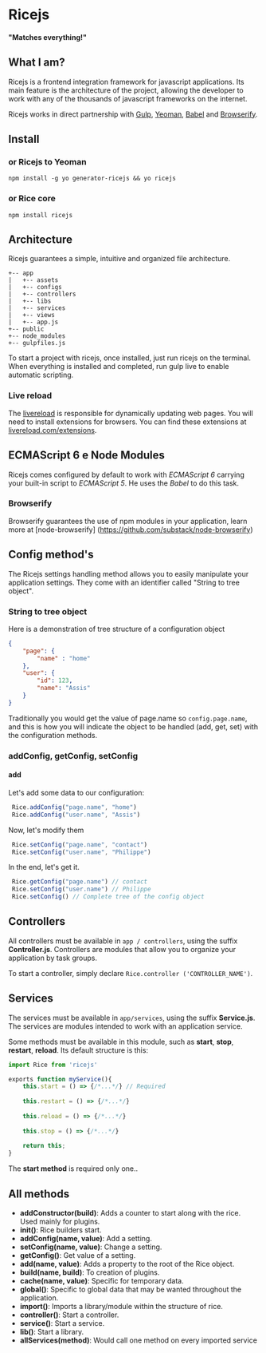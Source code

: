 # Ricejs
#### "Matches everything!"

## What I am?
Ricejs is a frontend integration framework for javascript applications. Its main feature is the architecture of the project, allowing the developer to work with any of the thousands of javascript frameworks on the internet.

Ricejs works in direct partnership with [Gulp](https://github.com/gulpjs/gulp), [Yeoman](https://github.com/yeoman/yeoman), [Babel](https://github.com/babel/babel) and [Browserify](https://github.com/substack/node-browserify).

## Install
### or Ricejs to Yeoman
```
npm install -g yo generator-ricejs && yo ricejs
```
### or Rice core
```
npm install ricejs
```

## Architecture
Ricejs guarantees a simple, intuitive and organized file architecture.

```
+-- app
|   +-- assets
|   +-- configs
|   +-- controllers
|   +-- libs
|   +-- services
|   +-- views
|   +-- app.js
+-- public
+-- node_modules
+-- gulpfiles.js
```

To start a project with ricejs, once installed, just run ricejs on the terminal. When everything is installed and completed, run gulp live to enable automatic scripting.

### Live reload
The [livereload](https://github.com/vohof/gulp-livereload) is responsible for dynamically updating web pages. You will need to install extensions for browsers. You can find these extensions at [livereload.com/extensions](http://livereload.com/extensions/).

## ECMAScript 6 e Node Modules 
Ricejs comes configured by default to work with *ECMAScript 6* carrying your built-in script to *ECMAScript 5*. He uses the *Babel* to do this task.

### Browserify
Browserify guarantees the use of npm modules in your application, learn more at [node-browserify] (https://github.com/substack/node-browserify)

## Config method's
The Ricejs settings handling method allows you to easily manipulate your application settings.
They come with an identifier called "String to tree object".

### String to tree object

Here is a demonstration of tree structure of a configuration object
```json
{
    "page": {
        "name" : "home"
    },
    "user": {
        "id": 123,
        "name": "Assis"
    }
}
```

Traditionally you would get the value of page.name so `config.page.name`, and this is how you will indicate the object to be handled (add, get, set) with the configuration methods.

### addConfig, getConfig, setConfig
#### add

Let's add some data to our configuration:
```javascript
 Rice.addConfig("page.name", "home")
 Rice.addConfig("user.name", "Assis")
```
Now, let's modify them
```javascript
 Rice.setConfig("page.name", "contact")
 Rice.setConfig("user.name", "Philippe")
```
In the end, let's get it.
```javascript
 Rice.getConfig("page.name") // contact
 Rice.setConfig("user.name") // Philippe
 Rice.setConfig() // Complete tree of the config object
```

## Controllers
All controllers must be available in `app / controllers`, using the suffix **Controller.js**.
Controllers are modules that allow you to organize your application by task groups.

To start a controller, simply declare `Rice.controller ('CONTROLLER_NAME')`.

## Services
The services must be available in `app/services`, using the suffix **Service.js**.
The services are modules intended to work with an application service.

Some methods must be available in this module, such as **start**, **stop**, **restart**, **reload**.
Its default structure is this:
```javascript
import Rice from 'ricejs'

exports function myService(){
    this.start = () => {/*...*/} // Required
    
    this.restart = () => {/*...*/} 
    
    this.reload = () => {/*...*/}
    
    this.stop = () => {/*...*/}
    
    return this;
}
```
The **start method** is required only one..

## All methods
 - **addConstructor(build)**: Adds a counter to start along with the rice. Used mainly for plugins.
 - **init()**: Rice builders start.
 - **addConfig(name, value)**: Add a setting.
 - **setConfig(name, value)**: Change a setting.
 - **getConfig()**: Get value of a setting.
 - **add(name, value)**: Adds a property to the root of the Rice object.
 - **build(name, build)**: To creation of plugins.
 - **cache(name, value)**: Specific for temporary data.
 - **global()**: Specific to global data that may be wanted throughout the application.
 - **import()**: Imports a library/module within the structure of rice.
 - **controller()**: Start a controller.
 - **service()**: Start a service.
 - **lib()**: Start a library.
 - **allServices(method)**: Would call one method on every imported service